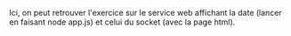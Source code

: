Ici, on peut retrouver l'exercice sur le service web affichant la date (lancer en faisant node app.js) et celui du socket (avec la page html).